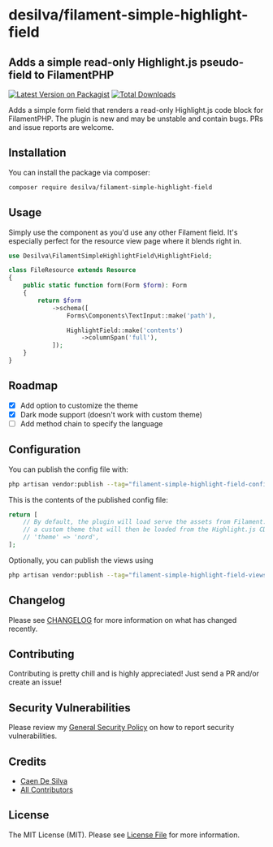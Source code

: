 # desilva/filament-simple-highlight-field

## Adds a simple read-only Highlight.js pseudo-field to FilamentPHP

[![Latest Version on Packagist](https://img.shields.io/packagist/v/desilva/filament-simple-highlight-field.svg?style=flat-square)](https://packagist.org/packages/desilva/filament-simple-highlight-field)
[![Total Downloads](https://img.shields.io/packagist/dt/desilva/filament-simple-highlight-field.svg?style=flat-square)](https://packagist.org/packages/desilva/filament-simple-highlight-field)

Adds a simple form field that renders a read-only Highlight.js code block for FilamentPHP. The plugin is new and may be unstable and contain bugs. PRs and issue reports are welcome.

## Installation

You can install the package via composer:

```bash
composer require desilva/filament-simple-highlight-field
```

## Usage

Simply use the component as you'd use any other Filament field. It's especially perfect for the resource view page where it blends right in.

```php
use Desilva\FilamentSimpleHighlightField\HighlightField;

class FileResource extends Resource
{
    public static function form(Form $form): Form
    {
        return $form
            ->schema([
                Forms\Components\TextInput::make('path'),

                HighlightField::make('contents')
                    ->columnSpan('full'),
            ]);
    }
}
```

## Roadmap

- [x] Add option to customize the theme 
- [x] Dark mode support (doesn't work with custom theme)
- [ ] Add method chain to specify the language

## Configuration

You can publish the config file with:

```bash
php artisan vendor:publish --tag="filament-simple-highlight-field-config"
```

This is the contents of the published config file:

```php
return [
    // By default, the plugin will load serve the assets from Filament. You can uncomment the following to specify
    // a custom theme that will then be loaded from the Highlight.js CDN. See https://highlightjs.org/static/demo
    // 'theme' => 'nord',
];
```

Optionally, you can publish the views using

```bash
php artisan vendor:publish --tag="filament-simple-highlight-field-views"
```

## Changelog

Please see [CHANGELOG](CHANGELOG.md) for more information on what has changed recently.

## Contributing

Contributing is pretty chill and is highly appreciated! Just send a PR and/or create an issue!

## Security Vulnerabilities

Please review my [General Security Policy](https://git.desilva.se/security/) on how to report security vulnerabilities.

## Credits

- [Caen De Silva](https://github.com/caendesilva)
- [All Contributors](../../contributors)

## License

The MIT License (MIT). Please see [License File](LICENSE.md) for more information.
